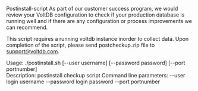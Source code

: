 Postinstall-script
As part of our customer success program, we would review your VoltDB configuration to check if your production database is running well and if there are any configuration or process improvements we can recommend. 

This script requires a running voltdb instance inorder to collect data. Upon completion of the script, please send postcheckup.zip file to support@voltdb.com.

Usage: ./postinstall.sh [--user username] [--password password] [--port portnumber]  
Description: postinstall checkup script
Command line parameters:
  --user 			login username
  --password		login password
  --port			portnumber

